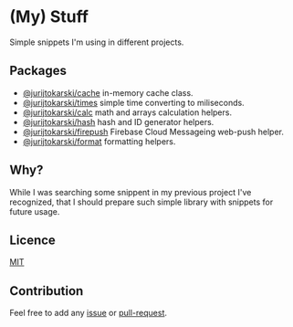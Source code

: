 # (My) Stuff

Simple snippets I'm using in different projects. 

## Packages

- [@jurijtokarski/cache](https://github.com/jurijtokarski/stuff/tree/master/packages/cache) in-memory cache class.
- [@jurijtokarski/times](https://github.com/jurijtokarski/stuff/tree/master/packages/times) simple time converting to miliseconds.
- [@jurijtokarski/calc](https://github.com/jurijtokarski/stuff/tree/master/packages/calc) math and arrays calculation helpers.
- [@jurijtokarski/hash](https://github.com/jurijtokarski/stuff/tree/master/packages/hash) hash and ID generator helpers.
- [@jurijtokarski/firepush](https://github.com/jurijtokarski/stuff/tree/master/packages/firepush) Firebase Cloud Messageing web-push helper.
- [@jurijtokarski/format](https://github.com/jurijtokarski/stuff/tree/master/packages/format) formatting helpers.

## Why?

While I was searching some snippent in my previous project I've recognized, that I should prepare such simple library with snippets for future usage.

## Licence

[MIT](https://github.com/jurijtokarski/stuff/blob/master/LICENSE)

## Contribution

Feel free to add any [issue](https://github.com/jurijtokarski/stuff/issues) or [pull-request](https://github.com/jurijtokarski/stuff/pulls).
